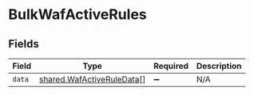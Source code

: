 # BulkWafActiveRules


## Fields

| Field                                                                  | Type                                                                   | Required                                                               | Description                                                            |
| ---------------------------------------------------------------------- | ---------------------------------------------------------------------- | ---------------------------------------------------------------------- | ---------------------------------------------------------------------- |
| `data`                                                                 | [shared.WafActiveRuleData](../../models/shared/wafactiveruledata.md)[] | :heavy_minus_sign:                                                     | N/A                                                                    |